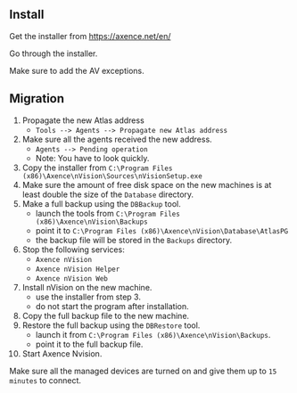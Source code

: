 ## Install
Get the installer from https://axence.net/en/

Go through the installer.

Make sure to add the AV exceptions.

## Migration
1. Propagate the new Atlas address
    - `Tools --> Agents --> Propagate new Atlas address`
2. Make sure all the agents received the new address.
    - `Agents --> Pending operation`
    - Note: You have to look quickly.
3. Copy the installer from `C:\Program Files (x86)\Axence\nVision\Sources\nVisionSetup.exe`
4. Make sure the amount of free disk space on the new machines is at least double the size of the `Database` directory.
5. Make a full backup using the `DBBackup` tool.
    - launch the tools from `C:\Program Files (x86)\Axence\nVision\Backups`
    - point it to `C:\Program Files (x86)\Axence\nVision\Database\AtlasPG`
    - the backup file will be stored in the `Backups` directory.
6. Stop the following services: 
    - `Axence nVision`
    - `Axence nVision Helper`
    - `Axence nVision Web`
7. Install nVision on the new machine.
    - use the installer from step 3.
    - do not start the program after installation.
8. Copy the full backup file to the new machine.
9. Restore the full backup using the `DBRestore` tool.
    - launch it from `C:\Program Files (x86)\Axence\nVision\Backups`.
    - point it to the full backup file.
10. Start Axence Nvision.

Make sure all the managed devices are turned on and give them up to `15 minutes` to connect.
